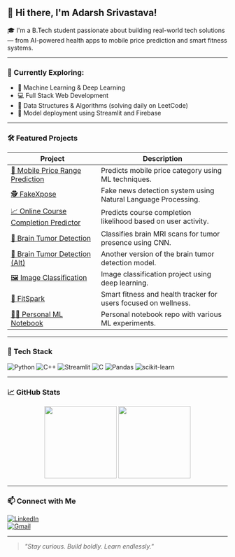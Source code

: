 ## 👋 Hi there, I'm Adarsh Srivastava!

🎓 I'm a B.Tech student passionate about building real-world tech solutions — from AI-powered health apps to mobile price prediction and smart fitness systems.

---

### 🌱 Currently Exploring:
- 🧠 Machine Learning & Deep Learning
- 💻 Full Stack Web Development
- 🔎 Data Structures & Algorithms (solving daily on LeetCode)
- 🚀 Model deployment using Streamlit and Firebase

---

### 🛠️ Featured Projects  
| Project | Description |
|--------|-------------|
| [📱 Mobile Price Range Prediction](https://github.com/Adarsh-sri-1805/Mobile_price_range-prediction) | Predicts mobile price category using ML techniques. |
| [🕵️ FakeXpose](https://github.com/Adarsh-sri-1805/Fakexpose) | Fake news detection system using Natural Language Processing. |
| [📈 Online Course Completion Predictor](https://github.com/Adarsh-sri-1805/03_Predict-Online-Learning-Completion-_202401100300013) | Predicts course completion likelihood based on user activity. |
| [🧠 Brain Tumor Detection](https://github.com/Adarsh-sri-1805/Group_11_Brain_tumor_detection) | Classifies brain MRI scans for tumor presence using CNN. |
| [🧠 Brain Tumor Detection (Alt)](https://github.com/Adarsh-sri-1805/202401100300013_Brain_tumor_detection) | Another version of the brain tumor detection model. |
| [🖼️ Image Classification](https://github.com/Adarsh-sri-1805/202401100300013_IMAGE-CLASSIFICATION) | Image classification project using deep learning. |
| [🏃 FitSpark](https://github.com/Adarsh-sri-1805/FITSPARK)| Smart fitness and health tracker for users focused on wellness. |
| [👨‍💻 Personal ML Notebook](https://github.com/Adarsh-sri-1805/AdarshSrivastava_202401100300013) | Personal notebook repo with various ML experiments. |

---

### 🔧 Tech Stack  
![Python](https://img.shields.io/badge/Python-3776AB?style=flat&logo=python&logoColor=white)
![C++](https://img.shields.io/badge/C++-00599C?style=flat&logo=c%2B%2B&logoColor=white)
![Streamlit](https://img.shields.io/badge/Streamlit-FF4B4B?style=flat&logo=streamlit&logoColor=white)
![C](https://img.shields.io/badge/C-00599C?style=flat&logo=c%2B%2B&logoColor=white)
![Pandas](https://img.shields.io/badge/Pandas-150458?style=flat&logo=pandas)
![scikit-learn](https://img.shields.io/badge/scikit--learn-F7931E?style=flat&logo=scikit-learn)

---

### 📈 GitHub Stats  
<p align="center">
  <img src="https://github-readme-stats.vercel.app/api?username=Adarsh-sri-1805&show_icons=true&theme=tokyonight" height="165">
  <img src="https://github-readme-streak-stats.herokuapp.com?user=Adarsh-sri-1805&theme=tokyonight&hide_border=false" height="165">
</p>

---

### 📫 Connect with Me  
[![LinkedIn](https://img.shields.io/badge/-LinkedIn-blue?style=for-the-badge&logo=linkedin)](https://www.linkedin.com/in/adarsh-srivastava-698723275)  
[![Gmail](https://img.shields.io/badge/-adarsh.email@example.com-D14836?style=for-the-badge&logo=gmail&logoColor=white)](mailto:adarsh.email@example.com)

---

> _"Stay curious. Build boldly. Learn endlessly."_
